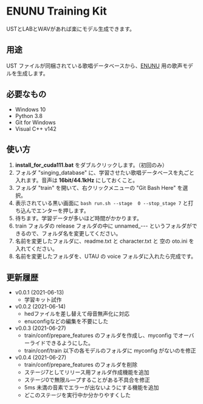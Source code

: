 # ENUNU Training Kit

USTとLABとＷAVがあれば楽にモデル生成できます。

## 用途

UST ファイルが同梱されている歌唱データベースから、[ENUNU](https://github.com/oatsu-gh/ENUNU) 用の歌声モデルを生成します。

## 必要なもの

- Windows 10
- Python 3.8
- Git for Windows
- Visual C++ v142

## 使い方

1. **install_for_cuda111.bat** をダブルクリックします。（初回のみ）
2. フォルダ "singing_database" に、学習させたい歌唱データベースを丸ごと入れます。音声は **16bit/44.1kHz** にしておくこと。
3. フォルダ "train" を開いて、右クリックメニューの "Git Bash Here" を選択。
4. 表示されている黒い画面に `bash run.sh --stage  0 --stop_stage 7`  と打ち込んでエンターを押します。
5. 待ちます。学習データが多いほど時間がかかります。
7. train フォルダの release フォルダの中に unnamed_--- というフォルダができるので、フォルダ名を変更してください。
8. 名前を変更したフォルダに、readme.txt と character.txt と 空の oto.ini を入れてください。
9. 名前を変更したフォルダを、UTAU の voice フォルダに入れたら完成です。

## 更新履歴

- v0.0.1 (2021-06-13)
  - 学習キット試作
- v0.0.2 (2021-06-14)
  - hedファイルを差し替えて母音無声化に対応
  - enuconfigなどの編集を不要にした
- v0.0.3 (2021-06-27)
  - train/conf/prepare_features のフォルダを作成し、myconfig でオーバーライドできるようにした。
  - train/conf/train 以下の各モデルのフォルダに myconfig がないのを修正
- v0.0.4 (2021-06-27)
  - train/conf/prepare_features のフォルダを削除
  - ステージ7としてリリース用フォルダ作成機能を追加
  - ステージ0で無限ル―プすることがある不具合を修正
  - 5ms 未満の音素でエラーが出ないようにする機能を追加
  -  どこのステージを実行中か分かりやすくした

